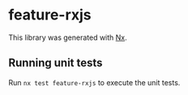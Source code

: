 # feature-rxjs

This library was generated with [Nx](https://nx.dev).

## Running unit tests

Run `nx test feature-rxjs` to execute the unit tests.
